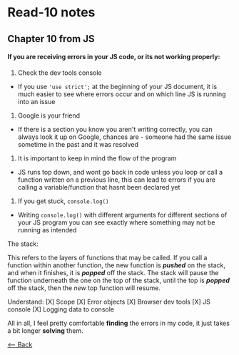 # Read-10 notes

## Chapter 10 from JS

#### If you are receiving errors in your JS code, or its not working properly:
1. Check the dev tools console
  - If you use `'use strict';` at the beginning of your JS document, it is much easier to see where errors occur and on which line JS is running into an issue
1. Google is your friend
  - If there is a section you know you aren't writing correctly, you can always look it up on Google, chances are - someone had the same issue sometime in the past and it was resolved
1. It is important to keep in mind the flow of the program
  - JS runs top down, and wont go back in code unless you loop or call a function written on a previous line, this can lead to errors if you are calling a variable/function that hasnt been declared yet
1. If you get stuck, `console.log()`
  - Writing `console.log()` with different arguments for different sections of your JS program you can see exactly where something may not be running as intended

The stack:

This refers to the layers of functions that may be called. If you call a function within another function, the new function is ***pushed*** on the stack, and when it finishes, it is ***popped*** off the stack. The stack will pause the function underneath the one on the top of the stack, until the top is ***popped*** off the stack, then the *new* top function will resume.

Understand:
[X] Scope
[X] Error objects
[X] Browser dev tools
[X] JS console
[X] Logging data to console

All in all, I feel pretty comfortable **finding** the errors in my code, it just takes a bit longer **solving** them.

[<-- Back](ToC.md)